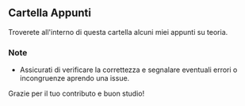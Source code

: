 ## Cartella Appunti
Troverete all'interno di questa cartella alcuni miei appunti su teoria.

### Note

- Assicurati di verificare la correttezza e segnalare eventuali errori o incongruenze aprendo una issue.

Grazie per il tuo contributo e buon studio!

